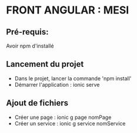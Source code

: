 # FRONT ANGULAR : MESI

## Pré-requis:

Avoir npm d'installé

## Lancement du projet

- Dans le projet, lancer la commande 'npm install'
- Démarrer l'application : ionic serve

## Ajout de fichiers

- Créer une page : ionic g page nomPage
- Créer un service : ionic g service nomService
